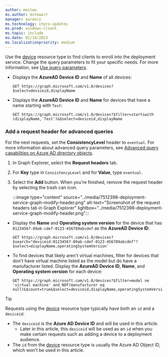 ```yaml
---
author: mestew
ms.author: mstewart
manager: aaroncz
ms.technology: itpro-updates
ms.prod: windows-client
ms.topic: include
ms.date: 02/14/2023
ms.localizationpriority: medium
---
```

<!--This file is shared by deployment-service-drivers.md, deployment-service-expedited-updates.md, and the deployment-service-feature-updates.md articles. Headings may be driven by article context. 7512398 -->

Use the [device](/graph/api/resources/device) resource type to find clients to enroll into the deployment service. Change the query parameters to fit your specific needs. For more information, see [Use query parameters](/graph/query-parameters).

- Displays the **AzureAD Device ID** and **Name** of all devices:

   ```http
  GET https://graph.microsoft.com/v1.0/devices?$select=deviceid,displayName
   ```

- Displays the **AzureAD Device ID** and **Name** for devices that have a name starting with `Test`:

   ```http
  GET https://graph.microsoft.com/v1.0/devices?$filter=startswith (displayName,'Test')&$select=deviceid,displayName
   ```


### Add a request header for advanced queries

For the next requests, set the **ConsistencyLevel** header to `eventual`. For more information about advanced query parameters, see [Advanced query capabilities on Azure AD directory objects](/graph/aad-advanced-queries).

1. In Graph Explorer, select the **Request headers** tab.
1. For **Key** type in `ConsistencyLevel` and for **Value**, type `eventual`.
1. Select the **Add** button. When you're finished, remove the request header by selecting the trash can icon.

    :::image type="content" source="../media/7512398-deployment-service-graph-modify-header.png" alt-text="Screenshot of the request headers tab in Graph Explorer" lightbox="../media/7512398-deployment-service-graph-modify-header.png":::

- Display the **Name** and **Operating system version** for the device that has `01234567-89ab-cdef-0123-456789abcdef` as the **AzureAD Device ID**:

   ```http
   GET https://graph.microsoft.com/v1.0/devices?$search="deviceid:01234567-89ab-cdef-0123-456789abcdef"?$select=displayName,operatingSystemVersion`
   ```

- To find devices that likely aren't virtual machines, filter for devices that don't have virtual machine listed as the model but do have a manufacturer listed. Display the **AzureAD Device ID**, **Name**, and **Operating system version** for each device:

   ```http
   GET https://graph.microsoft.com/v1.0/devices?$filter=model ne 'virtual machine' and NOT(manufacturer eq null)&$count=true&$select=deviceid,displayName,operatingSystemVersion`
   ```

> [!Tip]
> Requests using the [device](/graph/api/resources/device) resource type typically have both an `id` and a `deviceid`:
> - The `deviceid` is the **Azure AD Device ID** and will be used in this article.
>    - Later in this article, this `deviceid` will be used as an `id` when you make certain requests such as adding a device to a deployment audience.
> - The `id` from the [device](/graph/api/resources/device) resource type is usually the Azure AD Object ID, which won't be used in this article.
